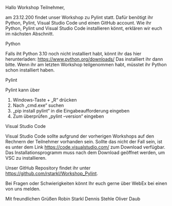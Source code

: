 Hallo Workshop Teilnehmer,

am 23.12.200 findet unser Workshop zu Pylint statt. Dafür benötigt ihr Python, Pylint, Visual Studio Code und einen GitHub account. Wie ihr Python, Pylint und Visual Studio Code installieren könnt, erklären wir euch im nächsten Abschnitt.

Python

Falls iht Python 3.10 noch nicht installiert habt, könnt ihr das hier herunterladen: https://www.python.org/downloads/ Das installiert ihr dann bitte. Wenn ihr am letzten Workshop teilgenommen habt, müsstet ihr Python schon installiert haben.

Pylint

Pylint kann über 

1.	Windows-Taste + „R“ drücken
2.	Nach „cmd.exe“ suchen
3.	„pip install pylint“ in die Eingabeaufforderung eingeben
4.	Zum überprüfen „pylint –version“ eingeben

Visual Studio Code

Visual Studio Code sollte aufgrund der vorherigen Workshops auf den Rechnern der Teilnehmer vorhanden sein. Sollte das nicht der Fall sein, ist es unter dem Link https://code.visualstudio.com/ zum Download verfügbar. Das Installationsprogramm muss nach dem Download geöffnet werden, um VSC zu installieren.

Unser GitHub Repository findet ihr unter https://github.com/rstarkl/Workshop_Pylint.

Bei Fragen oder Schwierigkeiten könnt Ihr euch gerne über WebEx bei einen von uns melden.

Mit freundlichen Grüßen
Robin Starkl
Dennis Stehle
Oliver Daub
